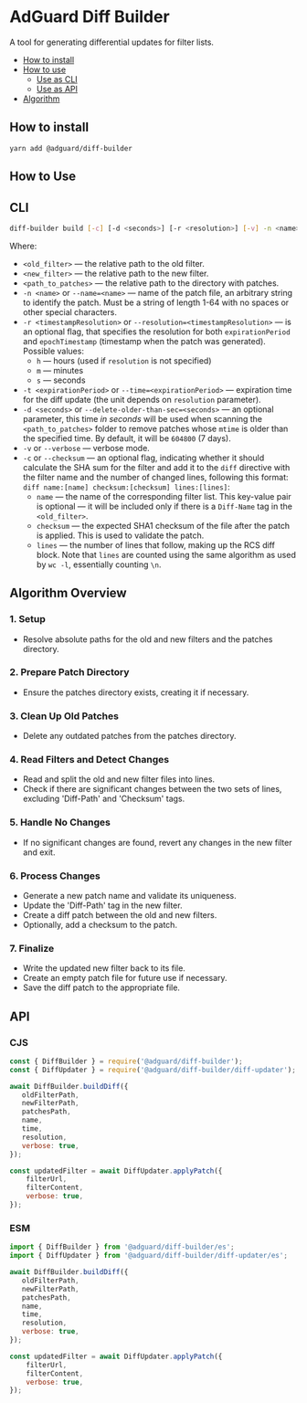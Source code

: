 # AdGuard Diff Builder

A tool for generating differential updates for filter lists.

- [How to install](#how-to-install)
- [How to use](#how-to-use)
   - [Use as CLI](#cli)
   - [Use as API](#api)
- [Algorithm](#algorithm)

## How to install

`yarn add @adguard/diff-builder`

## How to Use

## CLI

```bash
diff-builder build [-c] [-d <seconds>] [-r <resolution>] [-v] -n <name> -t <expirationPeriod> <old_filter> <new_filter> <path_to_patches>
```

Where:

- `<old_filter>` — the relative path to the old filter.
- `<new_filter>` — the relative path to the new filter.
- `<path_to_patches>` — the relative path to the directory with patches.
- `-n <name>` or `--name=<name>` — name of the patch file, an arbitrary string to identify the patch.
  Must be a string of length 1-64 with no spaces or other special characters.
- `-r <timestampResolution>` or `--resolution=<timestampResolution>` — is an optional flag,
  that specifies the resolution for both `expirationPeriod` and `epochTimestamp` (timestamp when the patch was generated).
  Possible values:
    - `h` — hours (used if `resolution` is not specified)
    - `m` — minutes
    - `s` — seconds
- `-t <expirationPeriod>` or `--time=<expirationPeriod>` — expiration time for the diff update
  (the unit depends on `resolution` parameter).
- `-d <seconds>` or `--delete-older-than-sec=<seconds>` — an optional parameter,
  this time *in seconds* will be used when scanning the `<path_to_patches>` folder to remove patches
  whose `mtime` is older than the specified time. By default, it will be `604800` (7 days).
- `-v` or `--verbose` — verbose mode.
- `-c` or `--checksum` — an optional flag, indicating whether it should calculate the SHA sum for the filter
  and add it to the `diff` directive with the filter name and the number of changed lines,
  following this format: `diff name:[name] checksum:[checksum] lines:[lines]`:
    - `name` — the name of the corresponding filter list.
      This key-value pair is optional — it will be included only if there is a `Diff-Name` tag in the `<old_filter>`.
    - `checksum` — the expected SHA1 checksum of the file after the patch is applied.
      This is used to validate the patch.
    - `lines` — the number of lines that follow, making up the RCS diff block.
      Note that `lines` are counted using the same algorithm as used by `wc -l`, essentially counting `\n`.

## Algorithm Overview

### 1. Setup
   - Resolve absolute paths for the old and new filters and the patches directory.

### 2. Prepare Patch Directory
   - Ensure the patches directory exists, creating it if necessary.

### 3. Clean Up Old Patches
   - Delete any outdated patches from the patches directory.

### 4. Read Filters and Detect Changes
   - Read and split the old and new filter files into lines.
   - Check if there are significant changes between the two sets of lines, excluding 'Diff-Path' and 'Checksum' tags.

### 5. Handle No Changes
   - If no significant changes are found, revert any changes in the new filter and exit.

### 6. Process Changes
   - Generate a new patch name and validate its uniqueness.
   - Update the 'Diff-Path' tag in the new filter.
   - Create a diff patch between the old and new filters.
   - Optionally, add a checksum to the patch.

### 7. Finalize
   - Write the updated new filter back to its file.
   - Create an empty patch file for future use if necessary.
   - Save the diff patch to the appropriate file.


## API

### CJS

```javascript
const { DiffBuilder } = require('@adguard/diff-builder');
const { DiffUpdater } = require('@adguard/diff-builder/diff-updater');

await DiffBuilder.buildDiff({
   oldFilterPath,
   newFilterPath,
   patchesPath,
   name,
   time,
   resolution,
   verbose: true,
});

const updatedFilter = await DiffUpdater.applyPatch({
    filterUrl,
    filterContent,
    verbose: true,
});
```

### ESM

```javascript
import { DiffBuilder } from '@adguard/diff-builder/es';
import { DiffUpdater } from '@adguard/diff-builder/diff-updater/es';

await DiffBuilder.buildDiff({
   oldFilterPath,
   newFilterPath,
   patchesPath,
   name,
   time,
   resolution,
   verbose: true,
});

const updatedFilter = await DiffUpdater.applyPatch({
    filterUrl,
    filterContent,
    verbose: true,
});
```
